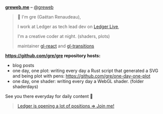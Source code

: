 [**greweb.me**](https://greweb.me) – [@greweb](https://twitter.com/greweb)

> 👋 I'm gre (Gaëtan Renaudeau),
> 
> I work at Ledger as tech lead dev on [Ledger Live](https://github.com/ledgerhq/ledger-live-desktop),
> 
> I'm a creative coder at night. (shaders, plots)
> 
> maintainer [gl-react](https://gl-react-cookbook.surge.sh/) and [gl-transitions](https://gl-transitions.com/)

**https://github.com/gre/gre repository hosts:**

- blog posts
- one day, one plot: writing every day a Rust script that generated a SVG and being plot with pens: https://github.com/gre/one-day-one-plot
- one day, one shader: writing every day a WebGL shader. (folder shaderdays)

See you there everyday for daily content 👋

> [Ledger is opening a lot of positions => Join me!](https://love.hellotrusty.io/U7M1C25BN)
